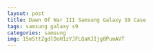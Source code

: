 ```yaml
---
layout: post
title: Dawn Of War III Samsung Galaxy S9 Case
tags: samsung galaxy s9
categories: samsung
img: 15mSttZgdlDoH1zYJFLQaKJIjg8PumAVT
---
```

